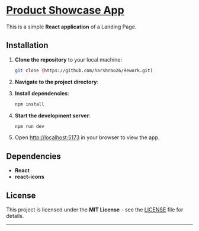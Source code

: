 # [Product Showcase App](https://rework-puce.vercel.app/)

This is a simple **React application** of a Landing Page.

## Installation

1. **Clone the repository** to your local machine:

    ```bash
    git clone (https://github.com/harshrao26/Rework.git)
    ```

2. **Navigate to the project directory**:

3. **Install dependencies**:

    ```bash
    npm install
    ```

4. **Start the development server**:

    ```bash
    npm run dev
    ```

5. Open [http://localhost:5173](http://localhost:5173) in your browser to view the app.

## Dependencies

- **React**
- **react-icons**

## License

This project is licensed under the **MIT License** - see the [LICENSE](LICENSE) file for details.

---
